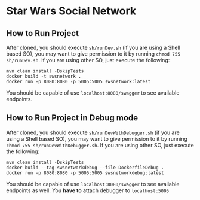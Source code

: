 # Star Wars Social Network

## How to Run Project
After cloned, you should execute `sh/runDev.sh` (if you are using a Shell based SO), you may want to give permission 
to it by running `chmod 755 sh/runDev.sh`. If you are using other SO, just execute the following: 

```
mvn clean install -DskipTests
docker build -t swsnetwork .
docker run -p 8080:8080 -p 5005:5005 swsnetwork:latest
```

You should be capable of use `localhost:8080/swagger` to see available endpoints.

## How to Run Project in Debug mode
After cloned, you should execute `sh/runDevWithDebugger.sh` (if you are using a Shell based SO), you may want to give permission
to it by running `chmod 755 sh/runDevWithDebugger.sh`. If you are using other SO, just execute the following:

```
mvn clean install -DskipTests
docker build --tag swsnetworkdebug --file DockerfileDebug .
docker run -p 8080:8080 -p 5005:5005 swsnetworkdebug:latest
```

You should be capable of use `localhost:8080/swagger` to see available endpoints as well. 
You **have to** attach debugger to `localhost:5005`